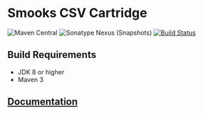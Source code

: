 # Smooks CSV Cartridge

![Maven Central](https://img.shields.io/maven-central/v/org.smooks.cartridges/smooks-csv-cartridge)
![Sonatype Nexus (Snapshots)](https://img.shields.io/nexus/s/org.smooks.cartridges/smooks-csv-cartridge?server=https%3A%2F%2Foss.sonatype.org)
[![Build Status](https://travis-ci.org/smooks/smooks-csv-cartridge.svg?branch=master)](https://travis-ci.org/smooks/smooks-csv-cartridge)

## Build Requirements

* JDK 8 or higher
* Maven 3

## [Documentation](https://www.smooks.org/documentation/#CSV)